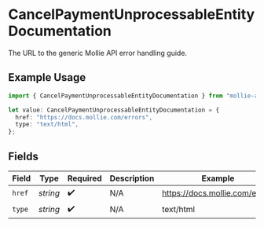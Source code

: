 # CancelPaymentUnprocessableEntityDocumentation

The URL to the generic Mollie API error handling guide.

## Example Usage

```typescript
import { CancelPaymentUnprocessableEntityDocumentation } from "mollie-api-typescript/models/operations";

let value: CancelPaymentUnprocessableEntityDocumentation = {
  href: "https://docs.mollie.com/errors",
  type: "text/html",
};
```

## Fields

| Field                          | Type                           | Required                       | Description                    | Example                        |
| ------------------------------ | ------------------------------ | ------------------------------ | ------------------------------ | ------------------------------ |
| `href`                         | *string*                       | :heavy_check_mark:             | N/A                            | https://docs.mollie.com/errors |
| `type`                         | *string*                       | :heavy_check_mark:             | N/A                            | text/html                      |